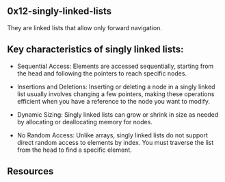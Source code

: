 ## 0x12-singly-linked-lists

They are linked lists that allow only forward navigation.

## Key characteristics of singly linked lists:

+ Sequential Access: Elements are accessed sequentially, starting from the head and following the pointers to reach specific nodes.

+ Insertions and Deletions: Inserting or deleting a node in a singly linked list usually involves changing a few pointers, making these operations efficient when you have a reference to the node you want to modify.

+ Dynamic Sizing: Singly linked lists can grow or shrink in size as needed by allocating or deallocating memory for nodes.

+ No Random Access: Unlike arrays, singly linked lists do not support direct random access to elements by index. You must traverse the list from the head to find a specific element.

## Resources
